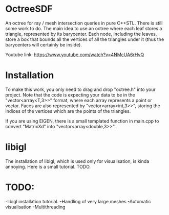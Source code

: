 # OctreeSDF
An octree for ray / mesh intersection queries in pure C++STL. There is still some work to do. The main idea to use an octree where each leaf stores a triangle, represented by its barycenter. Each node, including the leaves, store a box that bounds all the vertices of all the triangles under it (thus the barycenters will certainly be inside). 

Youtube link: https://www.youtube.com/watch?v=4NMcUA6rHvQ

# Installation
To make this work, you only need to drag and drop "octree.h" into your project. Note that the code is expecting your data to be in the "vector<array<T,3>>" format, where each array represents a point or vector. Faces are also represented by "vector<array<int,3>>", storing the indices of the vertices which are the points of the triangles. 

If you are using EIGEN, there is a small templated function in main.cpp to convert "MatrixXd" into "vector<array<double,3>>". 

# libigl 
The installation of libigl, which is used only for visualisation, is kinda annoying. Here is a small tutorial. TODO.

# TODO:
-libigl installation tutorial.
-Handling of very large meshes
-Automatic visualisation
-Multithreading

